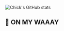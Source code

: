 ![Chick's GitHub stats](https://github-readme-stats.vercel.app/api?username=chick26&show_icons=true)

## 🚌 ON MY WAAAY
